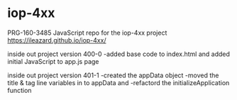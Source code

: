 # iop-4xx
PRG-160-3485 JavaScript repo for the iop-4xx project
https://ileazard.github.io/iop-4xx/

inside out project version 400-0
-added base code to index.html and added initial JavaScript to app.js page

inside out project version 401-1
-created the appData object
-moved the title & tag line variables in to appData and 
-refactord the initializeApplication function
